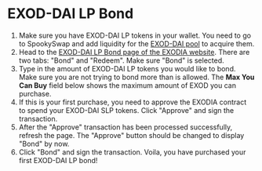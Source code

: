 # EXOD-DAI LP Bond

1. Make sure you have EXOD-DAI LP tokens in your wallet. You need to go to SpookySwap and add liquidity for the [EXOD-DAI pool](https://spookyswap.finance/add/0x8D11eC38a3EB5E956B052f67Da8Bdc9bef8Abf3E/0x3b57f3FeAaF1e8254ec680275Ee6E7727C7413c7) to acquire them.
2. Head to the [EXOD-DAI LP Bond page of the EXODIA website](https://app.exodia.finance/#/bonds/ohm\_dai\_lp). There are two tabs: "Bond" and "Redeem". Make sure "Bond" is selected.
3. Type in the amount of EXOD-DAI LP tokens you would like to bond. Make sure you are not trying to bond more than is allowed. The **Max You Can Buy** field below shows the maximum amount of EXOD you can purchase.
4. If this is your first purchase, you need to approve the EXODIA contract to spend your EXOD-DAI SLP tokens. Click "Approve" and sign the transaction.
5. After the "Approve" transaction has been processed successfully, refresh the page. The "Approve" button should be changed to display "Bond" by now.
6. Click "Bond" and sign the transaction. Voila, you have purchased your first EXOD-DAI LP bond!
